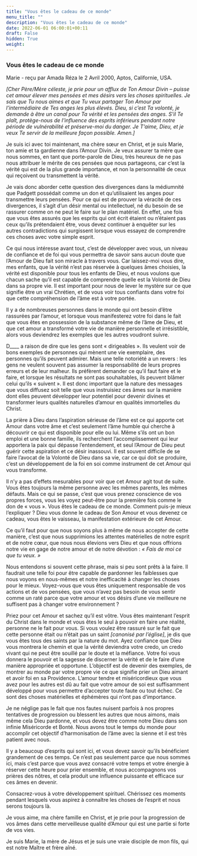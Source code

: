 ```yaml
---
title: "Vous êtes le cadeau de ce monde"
menu_title: ""
description: "Vous êtes le cadeau de ce monde"
date: 2022-06-01 06:00:01+00:11
draft: False
hidden: True
weight:
---
```

### Vous êtes le cadeau de ce monde

Marie - reçu par Amada Réza le 2 Avril 2000, Aptos, Californie, USA.

*[Cher Père/Mère céleste, je prie pour un afflux de Ton Amour Divin – puisse cet amour élever mes pensées et mes désirs vers les choses spirituelles. Je sais que Tu nous aimes et que Tu veux partager Ton Amour par l’intermédiaire de Tes anges les plus élevés. Dieu, si c’est Ta volonté, je demande à être un canal pour Ta vérité et les pensées des anges. S’il Te plaît, protège-nous de l’influence des esprits inférieurs pendant notre période de vulnérabilité et préserve-moi du danger. Je T’aime, Dieu, et je veux Te servir de la meilleure façon possible. Amen.]*

Je suis ici avec toi maintenant, ma chère sœur en Christ, et je suis Marie, ton amie et ta gardienne dans l’Amour Divin. Je veux assurer ta mère que nous sommes, en tant que porte-parole de Dieu, très heureux de ne pas nous attribuer le mérite de ces pensées que nous partageons, car c’est la vérité qui est de la plus grande importance, et non la personnalité de ceux qui reçoivent ou transmettent la vérité.

Je vais donc aborder cette question des divergences dans la médiumnité que Padgett possédait comme un don et qu’utilisaient les anges pour transmettre leurs pensées. Pour ce qui est de prouver la véracité de ces divergences, il s’agit d’un désir mental ou intellectuel, né du besoin de se rassurer comme on ne peut le faire sur le plan matériel. En effet, une fois que vous êtes assurés que les esprits qui ont écrit étaient ou n’étaient pas ceux qu’ils prétendaient être, vous devez continuer à enquêter sur les autres contradictions qui surgissent lorsque vous essayez de comprendre ces choses avec votre simple esprit.

Ce qui nous intéresse avant tout, c’est de développer avec vous, un niveau de confiance et de foi qui vous permettra de savoir sans aucun doute que l’Amour de Dieu fait son miracle à travers vous. Car laissez-moi vous dire, mes enfants, que la vérité n’est pas réservée à quelques âmes choisies, la vérité est disponible pour tous les enfants de Dieu, et nous voulons que chacun sache qu’il est capable de comprendre quelle est la Volonté de Dieu dans sa propre vie. Il est important pour nous de lever le mystère sur ce que signifie être un vrai Chrétien, et de vous voir tous confiants dans votre foi que cette compréhension de l’âme est à votre portée.

Il y a de nombreuses personnes dans le monde qui ont besoin d’être rassurées par l’amour, et lorsque vous manifesterez votre foi dans le fait que vous êtes en possession de la substance même de l’âme de Dieu, et que cet amour a transformé votre vie de manière personnelle et irrésistible, alors vous deviendrez les exemples que les autres voudront suivre.

D____ a raison de dire que les gens sont « dirigeables ». Ils veulent voir de bons exemples de personnes qui mènent une vie exemplaire, des personnes qu’ils peuvent admirer. Mais une telle notoriété a un revers : les gens ne veulent souvent pas assumer la responsabilité de leurs propres erreurs et de leur malheur. Ils préfèrent demander ce qu’il faut faire et le faire, et lorsque les résultats ne sont pas souhaitables, ils peuvent blâmer celui qu’ils « suivent ». Il est donc important que la nature des messages que vous diffusez soit telle que vous instruisiez ces âmes sur la manière dont elles peuvent développer leur potentiel pour devenir divines et transformer leurs qualités naturelles d’amour en qualités immortelles du Christ.

La prière à Dieu dans l’aspiration sérieuse de l’âme est ce qui apporte cet Amour dans votre âme et c’est seulement l’âme humble qui cherche à découvrir ce qui est disponible pour elle ou lui. Même s’ils ont un bon emploi et une bonne famille, ils recherchent l’accomplissement qui leur apportera la paix qui dépasse l’entendement, et seul l’Amour de Dieu peut guérir cette aspiration et ce désir inassouvi. Il est souvent difficile de se faire l’avocat de la Volonté de Dieu dans sa vie, car ce qui doit se produire, c’est un développement de la foi en soi comme instrument de cet Amour qui vous transforme.

Il n’y a pas d’effets mesurables pour voir que cet Amour agit tout de suite. Vous êtes toujours la même personne avec les mêmes parents, les mêmes défauts. Mais ce qui se passe, c’est que vous prenez conscience de vos propres forces, vous les voyez peut-être pour la première fois comme le don de « vous ». Vous êtes le cadeau de ce monde. Comment puis-je mieux l’expliquer ? Dieu vous donne le cadeau de Son Amour et vous devenez ce cadeau, vous êtes le vaisseau, la manifestation extérieure de cet Amour.

Ce qu’il faut pour que nous soyons plus à même de nous accepter de cette manière, c’est que nous supprimions les attentes matérielles de notre esprit et de notre cœur, que nous nous élevions vers Dieu et que nous offrions notre vie en gage de notre amour et de notre dévotion : *« Fais de moi ce que tu veux. »*

Nous entendons si souvent cette phrase, mais si peu sont prêts à la faire. Il faudrait une telle foi pour être capable de pardonner les faiblesses que nous voyons en nous-mêmes et notre inefficacité à changer les choses pour le mieux. Voyez-vous que vous êtes uniquement responsable de vos actions et de vos pensées, que vous n’avez pas besoin de vous sentir comme un raté parce que votre amour et vos désirs d’une vie meilleure ne suffisent pas à changer votre environnement ?

Priez pour cet Amour et sachez qu’il est vôtre. Vous êtes maintenant l’esprit du Christ dans le monde et vous êtes le seul à pouvoir en faire une réalité, personne ne le fait pour vous. Si vous voulez être rassuré sur le fait que cette personne était ou n’était pas un saint *[canonisé par l’église]*, je dis que vous êtes tous des saints par la nature du mot. Ayez confiance que Dieu vous montrera le chemin et que la vérité deviendra votre credo, un credo vivant qui ne peut être souillé par le doute et la méfiance. Votre foi vous donnera le pouvoir et la sagesse de discerner la vérité et de le faire d’une manière appropriée et opportune. L’objectif est de devenir des exemples, de montrer au monde par votre propre vie ce que signifie prier un Dieu aimant et avoir foi en sa Providence. L’amour tendre et miséricordieux que vous avez pour les autres est dû au fait que votre amour de soi est suffisamment développé pour vous permettre d’accepter toute faute ou tout échec. Ce sont des choses matérielles et éphémères qui n’ont pas d’importance.

Je ne néglige pas le fait que nos fautes nuisent parfois à nos propres tentatives de progression ou blessent les autres que nous aimons, mais même cela Dieu pardonne, et vous devez être comme notre Dieu dans son infinie Miséricorde et Bonté. Nous avons tout le temps du monde pour accomplir cet objectif d’harmonisation de l’âme avec la sienne et il est très patient avec nous.

Il y a beaucoup d’esprits qui sont ici, et vous devez savoir qu’ils bénéficient grandement de ces temps. Ce n’est pas seulement parce que nous sommes ici, mais c’est parce que vous avez consacré votre temps et votre énergie à réserver cette heure pour prier ensemble, et nous accompagnons vos prières des nôtres, et cela produit une influence puissante et efficace sur ces âmes en devenir.

Consacrez-vous à votre développement spirituel. Chérissez ces moments pendant lesquels vous aspirez à connaître les choses de l’esprit et nous serons toujours là.

Je vous aime, ma chère famille en Christ, et je prie pour la progression de vos âmes dans cette merveilleuse qualité d’Amour qui est une partie si forte de vos vies.

Je suis Marie, la mère de Jésus et je suis une vraie disciple de mon fils, qui est notre Maître et frère aîné.